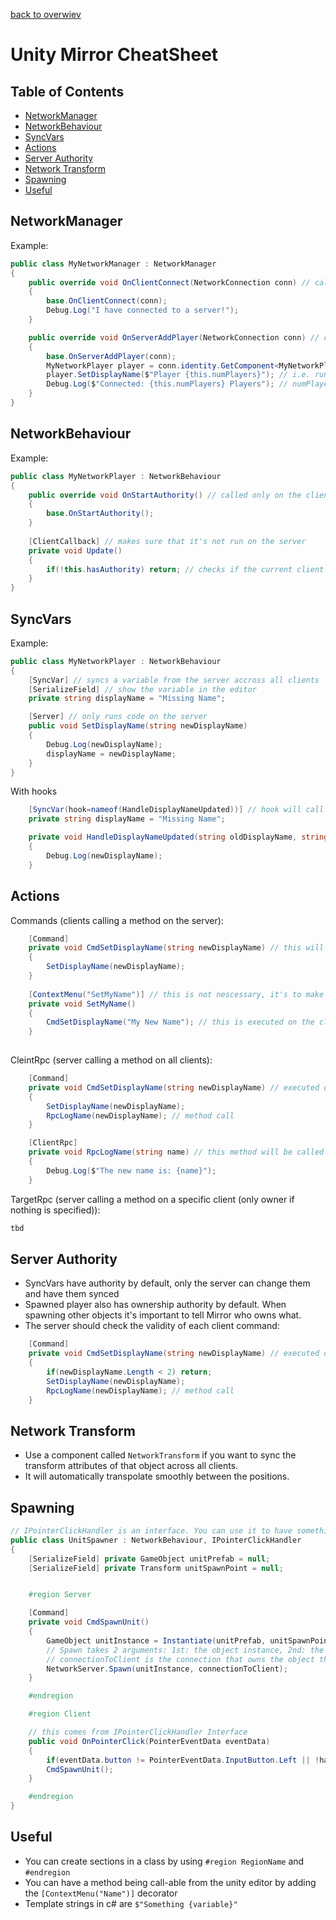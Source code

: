[back to overwiev](/../..)

# Unity Mirror CheatSheet

## Table of Contents

- [NetworkManager](#networkmanager)
- [NetworkBehaviour](#networkbehaviour)
- [SyncVars](#syncvars)
- [Actions](#syncvars)
- [Server Authority](#server-authority)
- [Network Transform](#network-transform)
- [Spawning](#spawning)
- [Useful](#useful)

## NetworkManager
Example:
```c#
public class MyNetworkManager : NetworkManager
{
    public override void OnClientConnect(NetworkConnection conn) // called on the client when it's connected to the server
    {
        base.OnClientConnect(conn);
        Debug.Log("I have connected to a server!");
    }

    public override void OnServerAddPlayer(NetworkConnection conn) // called on the server whenever a player object is added after a client connected
    {
        base.OnServerAddPlayer(conn);
        MyNetworkPlayer player = conn.identity.GetComponent<MyNetworkPlayer>(); // conn.identity is a reference to the player object that was created
        player.SetDisplayName($"Player {this.numPlayers}"); // i.e. run a script on the player in
        Debug.Log($"Connected: {this.numPlayers} Players"); // numPlayers holds a count of the amount of players
    }
}
```

## NetworkBehaviour
Example:
```c#
public class MyNetworkPlayer : NetworkBehaviour
{
    public override void OnStartAuthority() // called only on the client that owns the object as soon as authority was given by the server
    {
        base.OnStartAuthority();
    }
    
    [ClientCallback] // makes sure that it's not run on the server
    private void Update()
    {
        if(!this.hasAuthority) return; // checks if the current client is the owner of the object
    }
}
```

## SyncVars

Example:
```c#
public class MyNetworkPlayer : NetworkBehaviour
{
    [SyncVar] // syncs a variable from the server accross all clients
    [SerializeField] // show the variable in the editor
    private string displayName = "Missing Name";

    [Server] // only runs code on the server
    public void SetDisplayName(string newDisplayName)
    {
        Debug.Log(newDisplayName);
        displayName = newDisplayName;
    }
}
```

With hooks
```c#
    [SyncVar(hook=nameof(HandleDisplayNameUpdated))] // hook will call the specified method on the client every time the var is updated
    private string displayName = "Missing Name";

    private void HandleDisplayNameUpdated(string oldDisplayName, string newDisplayName)
    {
        Debug.Log(newDisplayName);
    }
```

## Actions

Commands (clients calling a method on the server):
```c#
    [Command]
    private void CmdSetDisplayName(string newDisplayName) // this will only be executed on the server
    {
        SetDisplayName(newDisplayName);
    }
    
    [ContextMenu("SetMyName")] // this is not nescessary, it's to make the method available in the unity editor
    private void SetMyName()
    {
        CmdSetDisplayName("My New Name"); // this is executed on the client, it will tell the server to execute the command method on the server
    }
    
```

CleintRpc (server calling a method on all clients):
```c#
    [Command]
    private void CmdSetDisplayName(string newDisplayName) // executed on the server
    {
        SetDisplayName(newDisplayName);
        RpcLogName(newDisplayName); // method call
    }

    [ClientRpc]
    private void RpcLogName(string name) // this method will be called on all clients
    {
        Debug.Log($"The new name is: {name}");
    }
```

TargetRpc (server calling a method on a specific client (only owner if nothing is specified)):
```c#
tbd
```

## Server Authority

- SyncVars have authority by default, only the server can change them and have them synced
- Spawned player also has ownership authority by default. When spawning other objects it's important to tell Mirror who owns what.
- The server should check the validity of each client command:
```c#
    [Command]
    private void CmdSetDisplayName(string newDisplayName) // executed on the server
    {
        if(newDisplayName.Length < 2) return;
        SetDisplayName(newDisplayName);
        RpcLogName(newDisplayName); // method call
    }
```

## Network Transform

- Use a component called `NetworkTransform` if you want to sync the transform attributes of that object across all clients.
- It will automatically transpolate smoothly between the positions.

## Spawning

```c#
// IPointerClickHandler is an interface. You can use it to have something happening when the user clicks the object it is attached to
public class UnitSpawner : NetworkBehaviour, IPointerClickHandler
{
    [SerializeField] private GameObject unitPrefab = null;
    [SerializeField] private Transform unitSpawnPoint = null;


    #region Server

    [Command]
    private void CmdSpawnUnit()
    {
        GameObject unitInstance = Instantiate(unitPrefab, unitSpawnPoint.position, unitSpawnPoint.rotation);
        // Spawn takes 2 arguments: 1st: the object instance, 2nd: the owner of the object (if empty, the server will be the owner)
        // connectionToClient is the connection that owns the object that called the command
        NetworkServer.Spawn(unitInstance, connectionToClient);
    }

    #endregion

    #region Client

    // this comes from IPointerClickHandler Interface
    public void OnPointerClick(PointerEventData eventData)
    {
        if(eventData.button != PointerEventData.InputButton.Left || !hasAuthority) return;
        CmdSpawnUnit();
    }

    #endregion
}
```

## Useful

- You can create sections in a class by using `#region RegionName` and `#endregion`
- You can have a method being call-able from the unity editor by adding the `[ContextMenu("Name")]` decorator
- Template strings in c# are `$"Something {variable}"`
